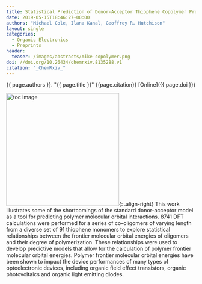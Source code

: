 ```yaml
---
title: Statistical Prediction of Donor-Acceptor Thiophene Copolymer Properties
date: 2019-05-15T18:46:27+00:00
authors: "Michael Cole, Ilana Kanal, Geoffrey R. Hutchison"
layout: single
categories:
  - Organic Electronics
  - Preprints
header:
  teaser: /images/abstracts/mike-copolymer.png
doi: //doi.org/10.26434/chemrxiv.8135288.v1
citation: "_ChemRxiv_"
---
```

{{ page.authors }}. "{{ page.title }}" {{page.citation}} [Online]({{ page.doi }})

<!--more-->

<img alt="toc image" src="{{ page.header.teaser }}" width="300 px">{: .align-right} This work illustrates some of the shortcomings of the standard donor-acceptor model as a tool for predicting polymer molecular orbital interactions. 8741 DFT calculations were performed for a series of co-oligomers of varying length from a diverse set of 91 thiophene monomers to explore statistical relationships between the frontier molecular orbital energies of oligomers and their degree of polymerization. These relationships were used to develop predictive models that allow for the calculation of polymer frontier molecular orbital energies. Polymer frontier molecular orbital energies have been shown to impact the device performances of many types of optoelectronic devices, including organic field effect transistors, organic photovoltaics and organic light emitting diodes.
